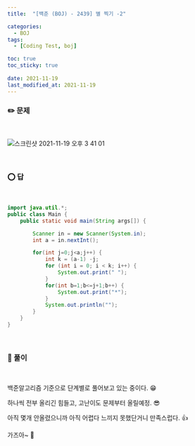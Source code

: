 ```yaml
---
title:  "[백준 (BOJ) - 2439] 별 찍기 -2"

categories:
  - BOJ
tags:
  - [Coding Test, boj]

toc: true
toc_sticky: true
 
date: 2021-11-19
last_modified_at: 2021-11-19
---
```


### :pencil2: 문제 
<br>

![스크린샷 2021-11-19 오후 3 41 01](https://user-images.githubusercontent.com/93639793/142577077-9fb4169d-8eb9-4660-ad22-98abb5fd050e.png)

   
<br>

### :o:  답
<br>

```java
import java.util.*;
public class Main {
    public static void main(String args[]) {

        Scanner in = new Scanner(System.in);
        int a = in.nextInt();

        for(int j=0;j<a;j++) {
            int k = (a-1) -j;
            for (int i = 0; i < k; i++) {
                System.out.print(" ");
            }
            for(int b=1;b<=j+1;b++) {
                System.out.print("*");
            }
            System.out.println("");
        }
    }
}

```
<br>

### :closed_book: 풀이   
<br>

백준알고리즘 기준으로 단계별로 풀어보고 있는 중이다. :grin:   

하나씩 전부 올리긴 힘들고, 고난이도 문제부터 올릴예정. :sunglasses:

아직 몇개 안올렸으니까 아직 어렵다 느끼지 못했단거니 만족스럽다. :thumbsup:

가즈아~ :running:




